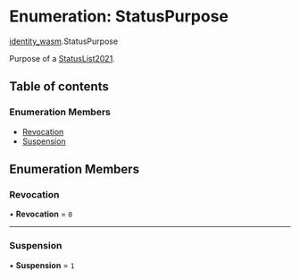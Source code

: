 # Enumeration: StatusPurpose

[identity\_wasm](../modules/identity_wasm.md).StatusPurpose

Purpose of a [StatusList2021](../classes/identity_wasm.StatusList2021.md).

## Table of contents

### Enumeration Members

- [Revocation](identity_wasm.StatusPurpose.md#revocation)
- [Suspension](identity_wasm.StatusPurpose.md#suspension)

## Enumeration Members

### Revocation

• **Revocation** = ``0``

___

### Suspension

• **Suspension** = ``1``
